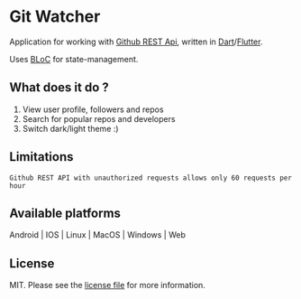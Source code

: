 # Git Watcher

Application for working with [Github REST Api][link-github-api], written in [Dart][link-dart]/[Flutter][link-flutter].

Uses [BLoC][link-bloc] for state-management.

## What does it do ?

1. View user profile, followers and repos
2. Search for popular repos and developers
3. Switch dark/light theme :)

## Limitations

`Github REST API with unauthorized requests allows only 60 requests per hour`

## Available platforms

Android | IOS | Linux | MacOS | Windows | Web

## License

MIT. Please see the [license file](LICENSE.md) for more information.

[link-dart]: https://dart.dev/
[link-flutter]: https://flutter.dev/
[link-bloc]: https://bloclibrary.dev/
[link-github-api]: https://docs.github.com/en/rest
